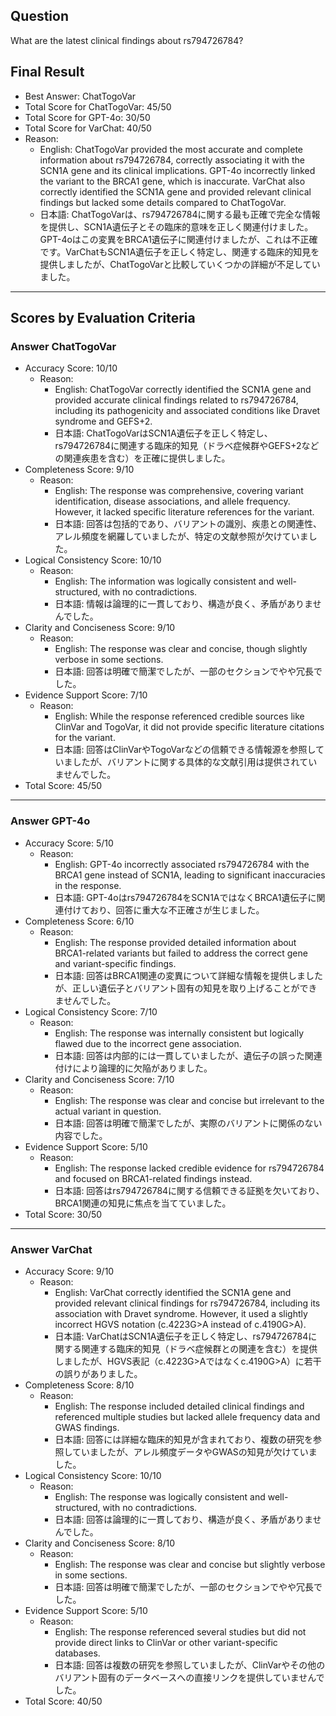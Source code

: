 ## Question

What are the latest clinical findings about rs794726784?

## Final Result

- Best Answer: ChatTogoVar
- Total Score for ChatTogoVar: 45/50
- Total Score for GPT-4o: 30/50
- Total Score for VarChat: 40/50
- Reason:
  - English: ChatTogoVar provided the most accurate and complete information about rs794726784, correctly associating it with the SCN1A gene and its clinical implications. GPT-4o incorrectly linked the variant to the BRCA1 gene, which is inaccurate. VarChat also correctly identified the SCN1A gene and provided relevant clinical findings but lacked some details compared to ChatTogoVar.
  - 日本語: ChatTogoVarは、rs794726784に関する最も正確で完全な情報を提供し、SCN1A遺伝子とその臨床的意味を正しく関連付けました。GPT-4oはこの変異をBRCA1遺伝子に関連付けましたが、これは不正確です。VarChatもSCN1A遺伝子を正しく特定し、関連する臨床的知見を提供しましたが、ChatTogoVarと比較していくつかの詳細が不足していました。

---

## Scores by Evaluation Criteria

### Answer ChatTogoVar
- Accuracy Score: 10/10
  - Reason: 
    - English: ChatTogoVar correctly identified the SCN1A gene and provided accurate clinical findings related to rs794726784, including its pathogenicity and associated conditions like Dravet syndrome and GEFS+2.
    - 日本語: ChatTogoVarはSCN1A遺伝子を正しく特定し、rs794726784に関連する臨床的知見（ドラベ症候群やGEFS+2などの関連疾患を含む）を正確に提供しました。
- Completeness Score: 9/10
  - Reason: 
    - English: The response was comprehensive, covering variant identification, disease associations, and allele frequency. However, it lacked specific literature references for the variant.
    - 日本語: 回答は包括的であり、バリアントの識別、疾患との関連性、アレル頻度を網羅していましたが、特定の文献参照が欠けていました。
- Logical Consistency Score: 10/10
  - Reason: 
    - English: The information was logically consistent and well-structured, with no contradictions.
    - 日本語: 情報は論理的に一貫しており、構造が良く、矛盾がありませんでした。
- Clarity and Conciseness Score: 9/10
  - Reason: 
    - English: The response was clear and concise, though slightly verbose in some sections.
    - 日本語: 回答は明確で簡潔でしたが、一部のセクションでやや冗長でした。
- Evidence Support Score: 7/10
  - Reason: 
    - English: While the response referenced credible sources like ClinVar and TogoVar, it did not provide specific literature citations for the variant.
    - 日本語: 回答はClinVarやTogoVarなどの信頼できる情報源を参照していましたが、バリアントに関する具体的な文献引用は提供されていませんでした。
- Total Score: 45/50

---

### Answer GPT-4o
- Accuracy Score: 5/10
  - Reason: 
    - English: GPT-4o incorrectly associated rs794726784 with the BRCA1 gene instead of SCN1A, leading to significant inaccuracies in the response.
    - 日本語: GPT-4oはrs794726784をSCN1AではなくBRCA1遺伝子に関連付けており、回答に重大な不正確さが生じました。
- Completeness Score: 6/10
  - Reason: 
    - English: The response provided detailed information about BRCA1-related variants but failed to address the correct gene and variant-specific findings.
    - 日本語: 回答はBRCA1関連の変異について詳細な情報を提供しましたが、正しい遺伝子とバリアント固有の知見を取り上げることができませんでした。
- Logical Consistency Score: 7/10
  - Reason: 
    - English: The response was internally consistent but logically flawed due to the incorrect gene association.
    - 日本語: 回答は内部的には一貫していましたが、遺伝子の誤った関連付けにより論理的に欠陥がありました。
- Clarity and Conciseness Score: 7/10
  - Reason: 
    - English: The response was clear and concise but irrelevant to the actual variant in question.
    - 日本語: 回答は明確で簡潔でしたが、実際のバリアントに関係のない内容でした。
- Evidence Support Score: 5/10
  - Reason: 
    - English: The response lacked credible evidence for rs794726784 and focused on BRCA1-related findings instead.
    - 日本語: 回答はrs794726784に関する信頼できる証拠を欠いており、BRCA1関連の知見に焦点を当てていました。
- Total Score: 30/50

---

### Answer VarChat
- Accuracy Score: 9/10
  - Reason: 
    - English: VarChat correctly identified the SCN1A gene and provided relevant clinical findings for rs794726784, including its association with Dravet syndrome. However, it used a slightly incorrect HGVS notation (c.4223G>A instead of c.4190G>A).
    - 日本語: VarChatはSCN1A遺伝子を正しく特定し、rs794726784に関する関連する臨床的知見（ドラベ症候群との関連を含む）を提供しましたが、HGVS表記（c.4223G>Aではなくc.4190G>A）に若干の誤りがありました。
- Completeness Score: 8/10
  - Reason: 
    - English: The response included detailed clinical findings and referenced multiple studies but lacked allele frequency data and GWAS findings.
    - 日本語: 回答には詳細な臨床的知見が含まれており、複数の研究を参照していましたが、アレル頻度データやGWASの知見が欠けていました。
- Logical Consistency Score: 10/10
  - Reason: 
    - English: The response was logically consistent and well-structured, with no contradictions.
    - 日本語: 回答は論理的に一貫しており、構造が良く、矛盾がありませんでした。
- Clarity and Conciseness Score: 8/10
  - Reason: 
    - English: The response was clear and concise but slightly verbose in some sections.
    - 日本語: 回答は明確で簡潔でしたが、一部のセクションでやや冗長でした。
- Evidence Support Score: 5/10
  - Reason: 
    - English: The response referenced several studies but did not provide direct links to ClinVar or other variant-specific databases.
    - 日本語: 回答は複数の研究を参照していましたが、ClinVarやその他のバリアント固有のデータベースへの直接リンクを提供していませんでした。
- Total Score: 40/50